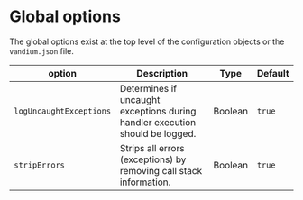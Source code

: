 # Global options

The global options exist at the top level of the configuration objects or the `vandium.json` file.


| option                | Description                                                                   | Type      | Default
|-----------------------|-------------------------------------------------------------------------------|-----------|----------
|`logUncaughtExceptions`| Determines if uncaught exceptions during handler execution should be logged.  | Boolean   | `true`
|`stripErrors`          | Strips all errors (exceptions) by removing call stack information.            | Boolean   | `true`
